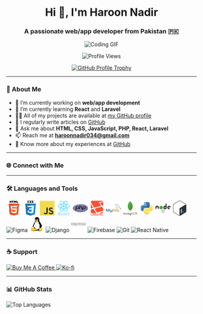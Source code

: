 <h1 align="center">Hi 👋, I'm Haroon Nadir</h1>
<h3 align="center">A passionate web/app developer from Pakistan 🇵🇰</h3>

<p align="center">
  <img src="https://media.giphy.com/media/UcK7JalnjCz0k/giphy.gif" width="400" alt="Coding GIF" />
</p>

<p align="center">
  <img src="https://komarev.com/ghpvc/?username=haroonnadir&label=Profile%20views&color=0e75b6&style=flat" alt="Profile Views" />
</p>

<p align="center">
  <a href="https://github.com/ryo-ma/github-profile-trophy">
    <img src="https://github-profile-trophy.vercel.app/?username=haroonnadir" alt="GitHub Profile Trophy" />
  </a>
</p>

---

### 🚀 About Me

- 🔭 I’m currently working on **web/app development**
- 🌱 I’m currently learning **React** and **Laravel**
- 👨‍💻 All of my projects are available at [my GitHub profile](https://github.com/haroonnadir/)
- 📝 I regularly write articles on [GitHub](https://github.com/haroonnadir/)
- 💬 Ask me about **HTML, CSS, JavaScript, PHP, React, Laravel**
- 📫 Reach me at **haroonnadir034@gmail.com**
- 📄 Know more about my experiences at [GitHub](https://github.com/haroonnadir/)

---

### 🌐 Connect with Me

<!-- You can add social icons here if needed -->
<!-- Example:
<p>
  <a href="https://linkedin.com/in/your-link" target="blank"><img src="https://cdn-icons-png.flaticon.com/512/174/174857.png" width="30" /></a>
</p>
-->

---

### 🛠️ Languages and Tools

<p>
  <img src="https://raw.githubusercontent.com/devicons/devicon/master/icons/html5/html5-original-wordmark.svg" alt="HTML5" width="40" />
  <img src="https://raw.githubusercontent.com/devicons/devicon/master/icons/css3/css3-original-wordmark.svg" alt="CSS3" width="40" />
  <img src="https://raw.githubusercontent.com/devicons/devicon/master/icons/javascript/javascript-original.svg" alt="JavaScript" width="40" />
  <img src="https://raw.githubusercontent.com/devicons/devicon/master/icons/react/react-original-wordmark.svg" alt="React" width="40" />
  <img src="https://raw.githubusercontent.com/devicons/devicon/master/icons/php/php-original.svg" alt="PHP" width="40" />
  <img src="https://raw.githubusercontent.com/devicons/devicon/master/icons/laravel/laravel-plain-wordmark.svg" alt="Laravel" width="40" />
  <img src="https://raw.githubusercontent.com/devicons/devicon/master/icons/mysql/mysql-original-wordmark.svg" alt="MySQL" width="40" />
  <img src="https://raw.githubusercontent.com/devicons/devicon/master/icons/mongodb/mongodb-original-wordmark.svg" alt="MongoDB" width="40" />
  <img src="https://raw.githubusercontent.com/devicons/devicon/master/icons/python/python-original.svg" alt="Python" width="40" />
  <img src="https://raw.githubusercontent.com/devicons/devicon/master/icons/nodejs/nodejs-original-wordmark.svg" alt="Node.js" width="40" />
  <img src="https://raw.githubusercontent.com/devicons/devicon/master/icons/bash/bash-original.svg" alt="Bash" width="40" />
  <img src="https://www.vectorlogo.zone/logos/figma/figma-icon.svg" alt="Figma" width="40" />
  <img src="https://raw.githubusercontent.com/devicons/devicon/master/icons/linux/linux-original.svg" alt="Linux" width="40" />
  <img src="https://cdn.worldvectorlogo.com/logos/django.svg" alt="Django" width="40" />
  <img src="https://raw.githubusercontent.com/devicons/devicon/master/icons/express/express-original-wordmark.svg" alt="Express" width="40" />
  <img src="https://www.vectorlogo.zone/logos/firebase/firebase-icon.svg" alt="Firebase" width="40" />
  <img src="https://www.vectorlogo.zone/logos/git-scm/git-scm-icon.svg" alt="Git" width="40" />
  <img src="https://reactnative.dev/img/header_logo.svg" alt="React Native" width="40" />
</p>

---

### ☕ Support

<p>
  <a href="https://www.buymeacoffee.com/haroonnadir">
    <img src="https://cdn.buymeacoffee.com/buttons/v2/default-yellow.png" height="50" width="210" alt="Buy Me A Coffee" />
  </a>
  <a href="https://ko-fi.com/haroonnadir">
    <img src="https://cdn.ko-fi.com/cdn/kofi3.png?v=3" height="50" width="210" alt="Ko-fi" />
  </a>
</p>

---

### 📊 GitHub Stats

<p>
  <img align="left" src="https://github-readme-stats.vercel.app/api/top-langs?username=haroonnadir&show_icons=true&locale=en&layout=compact" alt="Top Languages" />
</p>



